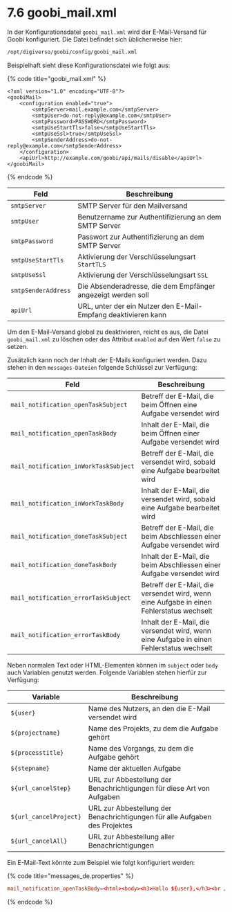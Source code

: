 # 7.6 goobi\_mail.xml

In der Konfigurationsdatei `goobi_mail.xml` wird der E-Mail-Versand für Goobi konfiguriert. Die Datei befindet sich üblicherweise hier:

```bash
/opt/digiverso/goobi/config/goobi_mail.xml
```

Beispielhaft sieht diese Konfigurationsdatei wie folgt aus:

{% code title="goobi_mail.xml" %}
```markup
<?xml version="1.0" encoding="UTF-8"?>
<goobiMail>
    <configuration enabled="true">
        <smtpServer>mail.example.com</smtpServer>
        <smtpUser>do-not-reply@example.com</smtpUser>
        <smtpPassword>PASSWORD</smtpPassword>
        <smtpUseStartTls>false</smtpUseStartTls>
        <smtpUseSsl>true</smtpUseSsl>
        <smtpSenderAddress>do-not-reply@example.com</smtpSenderAddress>
    </configuration>
    <apiUrl>http://example.com/goobi/api/mails/disable</apiUrl>
</goobiMail>
```
{% endcode %}

| Feld                | Beschreibung                                                   |
| ------------------- | -------------------------------------------------------------- |
| `smtpServer`        | SMTP Server für den Mailversand                                |
| `smtpUser`          | Benutzername zur Authentifizierung an dem SMTP Server          |
| `smtpPassword`      | Passwort zur Authentifizierung an dem SMTP Server              |
| `smtpUseStartTls`   | Aktivierung der Verschlüsselungsart `StartTLS`                 |
| `smtpUseSsl`        | Aktivierung der Verschlüsselungsart `SSL`                      |
| `smtpSenderAddress` | Die Absenderadresse, die dem Empfänger angezeigt werden soll   |
| `apiUrl`            | URL, unter der ein Nutzer den E-Mail-Empfang deaktivieren kann |

Um den E-Mail-Versand global zu deaktivieren, reicht es aus, die Datei `goobi_mail.xml` zu löschen oder das Attribut `enabled` auf den Wert `false` zu setzen.

Zusätzlich kann noch der Inhalt der E-Mails konfiguriert werden. Dazu stehen in den `messages-Dateien` folgende Schlüssel zur Verfügung:

| Feld                                  | Beschreibung                                                                             |
| ------------------------------------- | ---------------------------------------------------------------------------------------- |
| `mail_notification_openTaskSubject`   | Betreff der E-Mail, die beim Öffnen eine Aufgabe versendet wird                          |
| `mail_notification_openTaskBody`      | Inhalt der E-Mail, die beim Öffnen einer Aufgabe versendet wird                          |
| `mail_notification_inWorkTaskSubject` | Betreff der E-Mail, die versendet wird, sobald eine Aufgabe bearbeitet wird              |
| `mail_notification_inWorkTaskBody`    | Inhalt der E-Mail, die versendet wird, sobald eine Aufgabe bearbeitet wird               |
| `mail_notification_doneTaskSubject`   | Betreff der E-Mail, die beim Abschliessen einer Aufgabe versendet wird                   |
| `mail_notification_doneTaskBody`      | Inhalt der E-Mail, die beim Abschliessen einer Aufgabe versendet wird                    |
| `mail_notification_errorTaskSubject`  | Betreff der E-Mail, die versendet wird, wenn eine Aufgabe in einen Fehlerstatus wechselt |
| `mail_notification_errorTaskBody`     | Inhalt der E-Mail, die versendet wird, wenn eine Aufgabe in einen Fehlerstatus wechselt  |

Neben normalen Text oder HTML-Elementen können im `subject` oder `body` auch Variablen genutzt werden. Folgende Variablen stehen hierfür zur Verfügung:

| Variable               | Beschreibung                                                                |
| ---------------------- | --------------------------------------------------------------------------- |
| `${user}`              | Name des Nutzers, an den die E-Mail versendet wird                          |
| `${projectname}`       | Name des Projekts, zu dem die Aufgabe gehört                                |
| `${processtitle}`      | Name des Vorgangs, zu dem die Aufgabe gehört                                |
| `${stepname}`          | Name der aktuellen Aufgabe                                                  |
| `${url_cancelStep}`    | URL zur Abbestellung der Benachrichtigungen für diese Art von Aufgaben      |
| `${url_cancelProject}` | URL zur Abbestellung der Benachrichtigungen für alle Aufgaben des Projektes |
| `${url_cancelAll}`     | URL zur Abbestellung aller Benachrichtigungen                               |

Ein E-Mail-Text könnte zum Beispiel wie folgt konfiguriert werden:

{% code title="messages_de.properties" %}
```toml
mail_notification_openTaskBody=<html><body><h3>Hallo ${user},</h3><br /><p>folgender Schritt wurde ge\u00F6ffnet und kann nun bearbeitet werden:<ul><li>Projekt: ${projectname}</li><li>Vorgang: ${processtitle}</li><li>Schritt: ${stepname}</li></ul></p><div><a href="${url_cancelStep}">Benachrichtigungen f\u00FCr Schritte mit diesem Namen abbgestellen</a><a href="${url_cancelProject}"></div><div>Benachrichtigungen f\u00FCr dieses Projekt abbestellen</a></div><div><a href="${url_cancelAll}">Alle Benachrichtigungen abbestellen</a></div></body></html>
```
{% endcode %}
